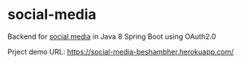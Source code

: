 # social-media

Backend for [social media](https://social-media-beshambher.herokuapp.com/) in Java 8 Spring Boot using OAuth2.0

Prject demo URL: https://social-media-beshambher.herokuapp.com/
